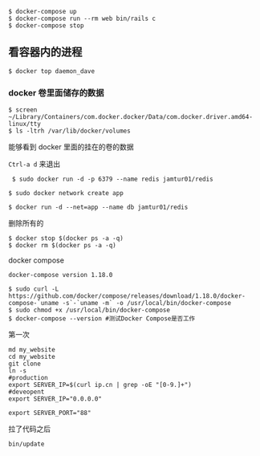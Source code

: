 ```shell
$ docker-compose up
$ docker-compose run --rm web bin/rails c
$ docker-compose stop
```

## 看容器内的进程

```shell
$ docker top daemon_dave	
```



### docker 卷里面储存的数据

```shell
$ screen ~/Library/Containers/com.docker.docker/Data/com.docker.driver.amd64-linux/tty
$ ls -ltrh /var/lib/docker/volumes
```

能够看到 docker 里面的挂在的卷的数据

`Ctrl-a d` 来退出



```shell
 $ sudo docker run -d -p 6379 --name redis jamtur01/redis
```



```shell
$ sudo docker network create app
```



```shell
$ docker run -d --net=app --name db jamtur01/redis
```



删除所有的

```shell
$ docker stop $(docker ps -a -q)
$ docker rm $(docker ps -a -q)
```



docker compose

`docker-compose version 1.18.0`

```shell
$ sudo curl -L https://github.com/docker/compose/releases/download/1.18.0/docker-compose-`uname -s`-`uname -m` -o /usr/local/bin/docker-compose
$ sudo chmod +x /usr/local/bin/docker-compose
$ docker-compose --version #测试Docker Compose是否工作
```

第一次

```shell
md my_website
cd my_website
git clone
ln -s 
#production
export SERVER_IP=$(curl ip.cn | grep -oE "[0-9.]+")
#deveopent
export SERVER_IP="0.0.0.0"

export SERVER_PORT="88"
```



拉了代码之后 

```
bin/update
```

